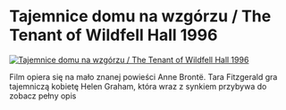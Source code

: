 Tajemnice domu na wzgórzu / The Tenant of Wildfell Hall 1996 
=============
[![Tajemnice domu na wzgórzu / The Tenant of Wildfell Hall 1996 ](http://vidos.pl/images/player.gif)](http://vidos.pl/tajemnice-domu-na-wzgorzu-the-tenant-of-wildfell-hall-1996)

 Film opiera się na mało znanej powieści Anne Brontë. Tara Fitzgerald gra tajemniczą kobietę Helen Graham, która wraz z synkiem przybywa do zobacz pełny opis
